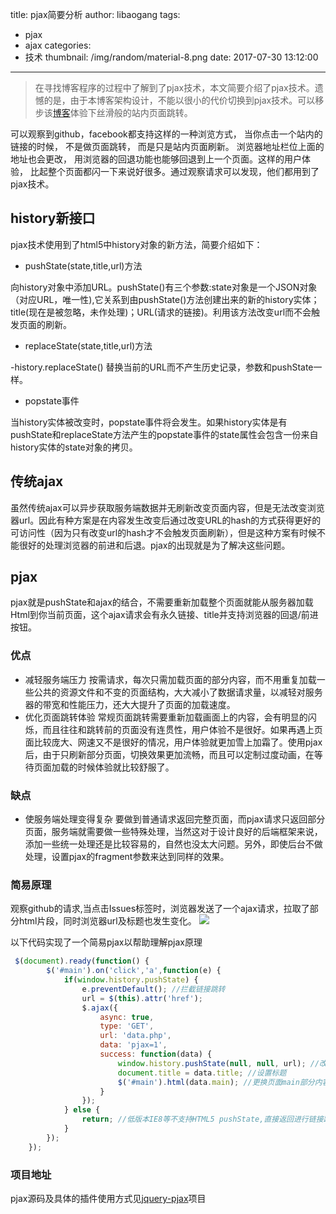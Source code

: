title: pjax简要分析
author: libaogang
tags:
  - pjax
  - ajax
categories:
  - 技术
thumbnail: /img/random/material-8.png
date: 2017-07-30 13:12:00
---
>在寻找博客程序的过程中了解到了pjax技术，本文简要介绍了pjax技术。遗憾的是，由于本博客架构设计，不能以很小的代价切换到pjax技术。可以移步该[博客](https://tale.biezhi.me)体验下丝滑般的站内页面跳转。

可以观察到github，facebook都支持这样的一种浏览方式， 当你点击一个站内的链接的时候， 不是做页面跳转， 而是只是站内页面刷新。 浏览器地址栏位上面的地址也会更改， 用浏览器的回退功能也能够回退到上一个页面。这样的用户体验， 比起整个页面都闪一下来说好很多。通过观察请求可以发现，他们都用到了pjax技术。



## history新接口
 pjax技术使用到了html5中history对象的新方法，简要介绍如下：
- pushState(state,title,url)方法

向history对象中添加URL。pushState()有三个参数:state对象是一个JSON对象（对应URL，唯一性),它关系到由pushState()方法创建出来的新的history实体；title(现在是被忽略，未作处理)；URL(请求的链接)。利用该方法改变url而不会触发页面的刷新。

- replaceState(state,title,url)方法

-history.replaceState() 替换当前的URL而不产生历史记录，参数和pushState一样。

- popstate事件

当history实体被改变时，popstate事件将会发生。如果history实体是有pushState和replaceState方法产生的popstate事件的state属性会包含一份来自history实体的state对象的拷贝。

## 传统ajax
虽然传统ajax可以异步获取服务端数据并无刷新改变页面内容，但是无法改变浏览器url。因此有种方案是在内容发生改变后通过改变URL的hash的方式获得更好的可访问性（因为只有改变url的hash才不会触发页面刷新），但是这种方案有时候不能很好的处理浏览器的前进和后退。pjax的出现就是为了解决这些问题。
## pjax
pjax就是pushState和ajax的结合，不需要重新加载整个页面就能从服务器加载Html到你当前页面，这个ajax请求会有永久链接、title并支持浏览器的回退/前进按钮。

### 优点
- 减轻服务端压力
按需请求，每次只需加载页面的部分内容，而不用重复加载一些公共的资源文件和不变的页面结构，大大减小了数据请求量，以减轻对服务器的带宽和性能压力，还大大提升了页面的加载速度。
- 优化页面跳转体验
常规页面跳转需要重新加载画面上的内容，会有明显的闪烁，而且往往和跳转前的页面没有连贯性，用户体验不是很好。如果再遇上页面比较庞大、网速又不是很好的情况，用户体验就更加雪上加霜了。使用pjax后，由于只刷新部分页面，切换效果更加流畅，而且可以定制过度动画，在等待页面加载的时候体验就比较舒服了。

### 缺点
- 使服务端处理变得复杂
要做到普通请求返回完整页面，而pjax请求只返回部分页面，服务端就需要做一些特殊处理，当然这对于设计良好的后端框架来说，添加一些统一处理还是比较容易的，自然也没太大问题。另外，即使后台不做处理，设置pjax的fragment参数来达到同样的效果。

### 简易原理

观察github的请求,当点击Issues标签时，浏览器发送了一个ajax请求，拉取了部分html片段，同时浏览器url及标题也发生变化。
![](/image/pjax.jpg)

以下代码实现了一个简易pjax以帮助理解pjax原理
```javascript
 $(document).ready(function() {
        $('#main').on('click','a',function(e) {
            if(window.history.pushState) {
                e.preventDefault(); //拦截链接跳转
                url = $(this).attr('href');
                $.ajax({
                    async: true,
                    type: 'GET',
                    url: 'data.php',
                    data: 'pjax=1',
                    success: function(data) {
                        window.history.pushState(null, null, url); //改变URL和添加返回历史
                        document.title = data.title; //设置标题
                        $('#main').html(data.main); //更换页面main部分内容
                    }
                });
            } else {
                return; //低版本IE8等不支持HTML5 pushState,直接返回进行链接跳转
            }
        });
    });
```


### 项目地址
pjax源码及具体的插件使用方式见[jquery-pjax](https://github.com/defunkt/jquery-pjax)项目